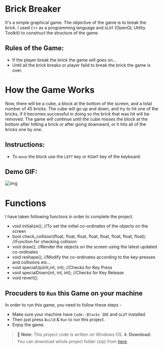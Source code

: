 # Brick Breaker
It's a simple graphical game. The objective of the game is to break the brick. I used `C++` as a programming
language and `GLUT` (OpenGL Utility Toolkit) to construct the structure of the game.

## Rules of the Game:
- If the player break the brick the game will goes on...
- Until all the brick breaks or player faild to break the brick the game is over.

# How the Game Works
Now, there will be a cube, a block at the bottom of the screen, and a total number of 45 bricks. The cube will go up and down, and try to hit one of the bricks, if it becomes successful in doing so the brick that was hit will be removed. The game will continue until the cube misses the block at the bottom after hitting a brick or after going downward, or it hits all of the bricks one by one.

## Instructions:
- To `move` the block use the `LEFT` key or `RIGHT` key of the keyboard.

## Demo GIF:
![img](https://github.com/SaruarChy/Brick-Breaker-OpenGL/blob/main/Brick%20Breaker.gif) 

# Functions
I have taken following functons in order to complete the project.
- void initialize();	//To set the initial co-ordinates of the objects on the screen
- bool check_collision(float, float, float, float, float, float, float, float); //Function for checking collision
- void draw();		//Render the objects on the screen using the latest updated co-ordinates
- void reshape();		//Modify the co-ordinates according to the key-presses and collisions etc...
- void specialUp(int,int, int); //Checks for Key Press
- void specialDown(int, int, int); //Checks for Key Release
- void revert();

## Procuders to `Run` this Game on your machine
In order to run this game, you need to follow these steps -
- Make sure your machine have `Code::Blocks IDE` and `GLUT` installed
- Then just press `Build` & `Run` to run this project.
- Enjoy the game.

> :memo: **Note:** This project code is written on Windows OS.
> ⬇️: **Download:** You can download whole project folder (zip) from [here](https://github.com/SaruarChy/Brick-Breaker-OpenGL/archive/refs/heads/main.zip).
